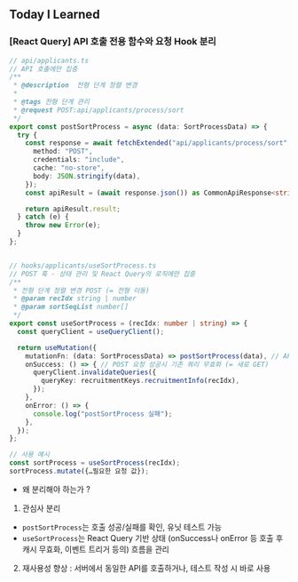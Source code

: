 ## Today I Learned

### [React Query] API 호출 전용 함수와 요청 Hook 분리

```ts
// api/applicants.ts
// API 호출에만 집중
/**
 * @description  전형 단계 정렬 변경
 *
 * @tags 전형 단계 관리
 * @request POST:api/applicants/process/sort
 */
export const postSortProcess = async (data: SortProcessData) => {
  try {
    const response = await fetchExtended("api/applicants/process/sort", {
      method: "POST",
      credentials: "include",
      cache: "no-store",
      body: JSON.stringify(data),
    });
    const apiResult = (await response.json()) as CommonApiResponse<string>;

    return apiResult.result;
  } catch (e) {
    throw new Error(e);
  }
};


// hooks/applicants/useSortProcess.ts
// POST 훅 - 상태 관리 및 React Query의 로직에만 집중
/**
 * 전형 단계 정렬 변경 POST (= 전형 이동)
 * @param recIdx string | number
 * @param sortSeqList number[]
 */
export const useSortProcess = (recIdx: number | string) => {
  const queryClient = useQueryClient();

  return useMutation({
    mutationFn: (data: SortProcessData) => postSortProcess(data), // API 호출 전용 함수 사용
    onSuccess: () => { // POST 요청 성공시 기존 쿼리 무효화 (= 새로 GET)
      queryClient.invalidateQueries({
        queryKey: recruitmentKeys.recruitmentInfo(recIdx),
      });
    },
    onError: () => {
      console.log("postSortProcess 실패");
    },
  });
};

// 사용 예시
const sortProcess = useSortProcess(recIdx);
sortProcess.mutate({…필요한 요청 값});
```

- 왜 분리해야 하는가 ?

1. 관심사 분리

- `postSortProcess`는 호출 성공/실패를 확인, 유닛 테스트 가능
- `useSortProcess`는 React Query 기반 상태 (onSuccess나 onError 등 호출 후 캐시 무효화, 이벤트 트리거 등의) 흐름을 관리

2. 재사용성 향상 : 서버에서 동일한 API를 호출하거나, 테스트 작성 시 바로 사용

